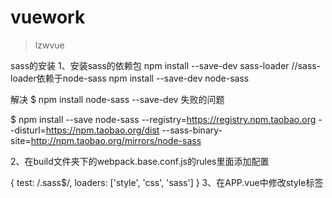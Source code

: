 # vuework

> lzwvue

sass的安装
1、安装sass的依赖包
npm install --save-dev sass-loader
//sass-loader依赖于node-sass
npm install --save-dev node-sass

解决 $ npm install node-sass --save-dev 失败的问题

$  npm install --save node-sass --registry=https://registry.npm.taobao.org --disturl=https://npm.taobao.org/dist --sass-binary-site=http://npm.taobao.org/mirrors/node-sass

2、在build文件夹下的webpack.base.conf.js的rules里面添加配置

{
  test: /\.sass$/,
  loaders: ['style', 'css', 'sass']
}
3、在APP.vue中修改style标签

<style lang="scss">
4、然后运行项目
$ npm run dev

## Build Setup

``` bash
# install dependencies
npm install

# serve with hot reload at localhost:8080
npm run dev

# build for production with minification
npm run build

# build for production and view the bundle analyzer report
npm run build --report
```

For a detailed explanation on how things work, check out the [guide](http://vuejs-templates.github.io/webpack/) and [docs for vue-loader](http://vuejs.github.io/vue-loader).
